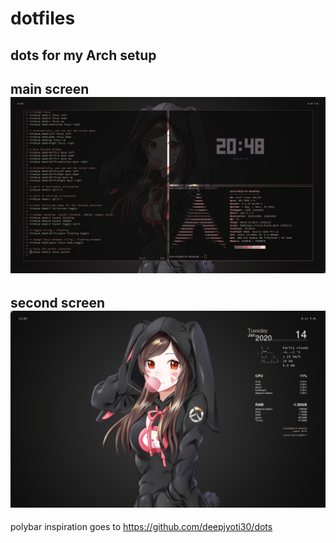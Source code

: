 # dotfiles
dots for my Arch setup
----
main screen
![](https://github.com/maksmeshkov/dotfiles/blob/master/screenshot2.png)
----
second screen
![](https://github.com/maksmeshkov/dotfiles/blob/master/screenshot1.png)
----
polybar inspiration goes to https://github.com/deepjyoti30/dots
